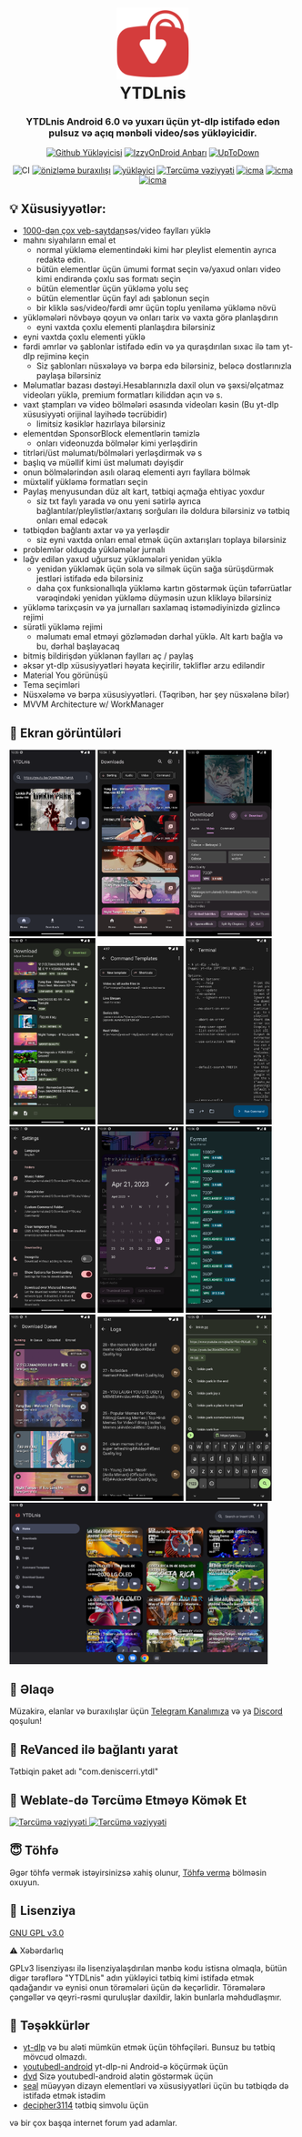 <h1 align="center">
	<img src="fastlane/metadata/android/en-US/images/icon.png" width="25%" /> <br>
	YTDLnis
</h1>

<h3 align="center">
	YTDLnis Android 6.0 və yuxarı üçün yt-dlp istifadə edən pulsuz və açıq mənbəli video/səs yükləyicidir.
</h3>

<div align="center">

[![Github Yükləyicisi](https://custom-icon-badges.herokuapp.com/badge/Download-blue?style=for-the-badge&logo=download&logoColor=white)](https://github.com/deniscerri/ytdlnis/releases/latest)
[![IzzyOnDroid Anbarı](https://custom-icon-badges.herokuapp.com/badge/IzzyOnDroid%20Repo-red?style=for-the-badge&logo=download&logoColor=white)](https://android.izzysoft.de/repo/apk/com.deniscerri.ytdl)
[![UpToDown](https://custom-icon-badges.herokuapp.com/badge/UpToDown-green?style=for-the-badge&logo=download&logoColor=white)](https://ytdlnis.en.uptodown.com/android/download)

![CI](https://github.com/deniscerri/ytdlnis/actions/workflows/android.yml/badge.svg?branch=main&event=pull)
[![önizləmə buraxılışı](https://img.shields.io/github/release/deniscerri/ytdlnis.svg?maxAge=3600&include_prereleases&label=preview)](https://github.com/deniscerri/ytdlnis/releases) 
[![yükləyici](https://img.shields.io/github/downloads/deniscerri/ytdlnis/total?style=flat-square)](https://github.com/deniscerri/ytdlnis/releases) 
[![Tərcümə vəziyyəti](https://hosted.weblate.org/widgets/ytdlnis/-/svg-badge.svg)](https://hosted.weblate.org/engage/ytdlnis/?utm_source=widget) 
[![icma](https://img.shields.io/badge/Discord-YTDLnis-blueviolet?style=flat-square&logo=discord)](https://discord.gg/WW3KYWxAPm) 
[![icma](https://img.shields.io/badge/Telegram-YTDLnis-blue?style=flat-square&logo=telegram)](https://t.me/ytdlnis)
[![icma](https://img.shields.io/badge/Telegram-Updates-red?style=flat-square&logo=telegram)](https://t.me/ytdlnisupdates)




</div>

## 💡 Xüsusiyyətlər:

- [1000-dən çox veb-saytdan]("https://github.com/yt-dlp/yt-dlp/blob/master/supportedsites.md")səs/video faylları yüklə
- mahnı siyahıların emal et
	- normal yükləmə elementindəki kimi hər pleylist elementin ayrıca redaktə edin.
	- bütün elementlər üçün ümumi format seçin və/yaxud onları video kimi endirəndə çoxlu səs formatı seçin
	- bütün elementlər üçün yükləmə yolu seç
	- bütün elementlər üçün fayl adı şablonun seçin
	- bir kliklə səs/video/fərdi əmr üçün toplu yeniləmə yükləmə növü
- yükləmələri növbəyə qoyun və onları tarix və vaxta görə planlaşdırın
	- eyni vaxtda çoxlu elementi planlaşdıra bilərsiniz
- eyni vaxtda çoxlu elementi yüklə
- fərdi əmrlər və şablonlar istifadə edin və ya quraşdırılan sıxac ilə tam yt-dlp rejiminə keçin
	- Siz şablonları nüsxələyə və bərpa edə bilərsiniz, beləcə dostlarınızla paylaşa bilərsiniz
- Məlumatlar bazası dəstəyi.Hesablarınızla daxil olun və şəxsi/əlçatmaz videoları yüklə, premium formatları kiliddən açın və s.
- vaxt ştampları və video bölmələri əsasında videoları kəsin (Bu yt-dlp xüsusiyyəti orijinal layihədə təcrübidir)
	- limitsiz kəsiklər hazırlaya bilərsiniz
- elementdən SponsorBlock elementlərin təmizlə
	- onları videonuzda bölmələr kimi yerləşdirin 
- titrləri/üst məlumatı/bölmələri yerləşdirmək və s
- başlıq və müəllif kimi üst məlumatı dəyişdir
- onun bölmələrindən asılı olaraq elementi ayrı fayllara bölmək
- müxtəlif yükləmə formatları seçin
- Paylaş menyusundan düz alt kart, tətbiqi açmağa ehtiyac yoxdur 
	- siz txt faylı yarada və onu yeni sətirlə ayrıca bağlantılar/pleylistlər/axtarış sorğuları ilə doldura bilərsiniz və tətbiq onları emal edəcək
- tətbiqdən bağlantı axtar və ya yerləşdir
	- siz eyni vaxtda onları emal etmək üçün axtarışları toplaya bilərsiniz
- problemlər olduqda yükləmələr jurnalı
- ləğv edilən yaxud uğursuz yükləmələri yenidən yüklə
	- yenidən yükləmək üçün sola və silmək üçün sağa sürüşdürmək jestləri istifadə edə bilərsiniz
	- daha çox funksionallıqla yükləmə kartın göstərmək üçün təfərrüatlar vərəqindəki yenidən yükləmə düyməsin uzun klikləyə bilərsiniz
- yükləmə tarixçəsin və ya jurnalları saxlamaq istəmədiyinizdə gizlincə rejimi
- sürətli yükləmə rejimi
	- məlumatı emal etməyi gözləmədən dərhal yüklə. Alt kartı bağla və bu, dərhal başlayacaq
- bitmiş bildirişdən yüklənən faylları aç / paylaş
- əksər yt-dlp xüsusiyyətləri həyata keçirilir, təkliflər arzu ediləndir
- Material You görünüşü
- Tema seçimləri
- Nüsxələmə və bərpa xüsusiyyətləri. (Təqribən, hər şey nüsxələnə bilər)
- MVVM Architecture w/ WorkManager

## 📲 Ekran görüntüləri

<div>
<img src="fastlane/metadata/android/en-US/images/phoneScreenshots/01.png" width="30%" />
<img src="fastlane/metadata/android/en-US/images/phoneScreenshots/02.png" width="30%" />
<img src="fastlane/metadata/android/en-US/images/phoneScreenshots/03.png" width="30%" />
<img src="fastlane/metadata/android/en-US/images/phoneScreenshots/04.png" width="30%" />
<img src="fastlane/metadata/android/en-US/images/phoneScreenshots/05.png" width="30%" />
<img src="fastlane/metadata/android/en-US/images/phoneScreenshots/06.png" width="30%" />
<img src="fastlane/metadata/android/en-US/images/phoneScreenshots/07.png" width="30%" />
<img src="fastlane/metadata/android/en-US/images/phoneScreenshots/08.png" width="30%" />
<img src="fastlane/metadata/android/en-US/images/phoneScreenshots/09.png" width="30%" />
<img src="fastlane/metadata/android/en-US/images/phoneScreenshots/10.png" width="30%" />
<img src="fastlane/metadata/android/en-US/images/phoneScreenshots/11.png" width="30%" />
<img src="fastlane/metadata/android/en-US/images/phoneScreenshots/12.png" width="30%" />
<img src="fastlane/metadata/android/en-US/images/phoneScreenshots/13.png" width="90%" />
</div>

## 💬 Əlaqə

Müzakirə, elanlar və buraxılışlar üçün [Telegram Kanalımıza](https://t.me/ytdlnis) və ya [Discord](https://discord.gg/WW3KYWxAPm) qoşulun!

## 🔑 ReVanced ilə bağlantı yarat

Tətbiqin paket adı "com.deniscerri.ytdl"

## 📝 Weblate-də Tərcümə Etməyə Kömək Et
<a href="https://hosted.weblate.org/engage/ytdlnis/">
<img src="https://hosted.weblate.org/widgets/ytdlnis/-/strings/open-graph.png" alt="Tərcümə vəziyyəti" />
</a>


<a href="https://hosted.weblate.org/engage/ytdlnis/">
<img src="https://hosted.weblate.org/widgets/ytdlnis/-/multi-auto.svg" alt="Tərcümə vəziyyəti" />
</a>

## 😇 Töhfə

Əgər töhfə vermək istəyirsinizsə xahiş olunur, [Töhfə vermə](CONTRIBUTING.MD) bölməsin oxuyun.

## 📄 Lisenziya

[GNU GPL v3.0](https://github.com/deniscerri/ytdlnis/blob/main/LICENSE)

⚠️  Xəbərdarlıq <br>

GPLv3 lisenziyası ilə lisenziyalaşdırılan mənbə kodu istisna olmaqla, bütün digər tərəflərə "YTDLnis" adın yükləyici tətbiq kimi istifadə etmək qadağandır və eynisi onun törəmələri üçün də keçərlidir. Törəmələrə çəngəllər və qeyri-rəsmi quruluşlar daxildir, lakin bunlarla məhdudlaşmır.

## 🙏 Təşəkkürlər

- [yt-dlp](https://github.com/yt-dlp/yt-dlp) və bu aləti mümkün etmək üçün töhfəçiləri. Bunsuz bu tətbiq mövcud olmazdı.
- [youtubedl-android](https://github.com/yausername/youtubedl-android) yt-dlp-ni Android-ə köçürmək üçün
- [dvd](https://github.com/yausername/dvd) Sizə youtubedl-android alətin göstərmək üçün
- [seal](https://github.com/JunkFood02/Seal) müəyyən dizayn elementləri və xüsusiyyətləri üçün bu tətbiqdə də istifadə etmək istədim
- [decipher3114](https://github.com/decipher3114) tətbiq simvolu üçün

və bir çox başqa internet forum yad adamlar.
